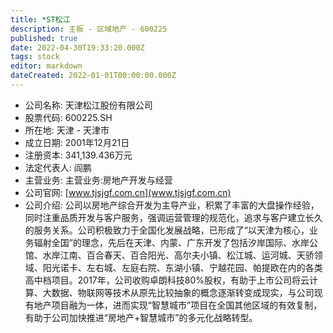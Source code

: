 ```yaml
---
title: *ST松江
description: 主板 - 区域地产 - 600225
published: true
date: 2022-04-30T19:33:20.000Z
tags: stock
editor: markdown
dateCreated: 2022-01-01T00:00:00.000Z
---
```


- 公司名称: 天津松江股份有限公司
- 股票代码: 600225.SH
- 所在地: 天津 - 天津市
- 成立日期: 2001年12月21日
- 注册资本: 341,139.436万元
- 法定代表人: 阎鹏
- 主营业务: 主营业务:房地产开发与经营
- 公司官网: [www.tjsjgf.com.cn](www.tjsjgf.com.cn)
- 公司介绍: 公司以房地产综合开发为主导产业，积累了丰富的大盘操作经验，同时注重品质开发与客户服务，强调运营管理的规范化，追求与客户建立长久的服务关系。公司积极致力于全国化发展战略，已形成了“以天津为核心，业务辐射全国”的理念，先后在天津、内蒙、广东开发了包括汐岸国际、水岸公馆、水岸江南、百合春天、百合阳光、高尔夫小镇、松江城、运河城、天骄领域、阳光诺卡、左右城、左庭右院、东湖小镇、宁越花园、帕提欧在内的各类高中档项目。2017年，公司收购卓朗科技80%股权，有助于上市公司将云计算、大数据、物联网等技术从原先比较抽象的概念逐渐转变成现实，与公司现有地产项目融为一体，进而实现“智慧城市”项目在全国其他区域的有效复制，有助于公司加快推进“房地产+智慧城市”的多元化战略转型。


